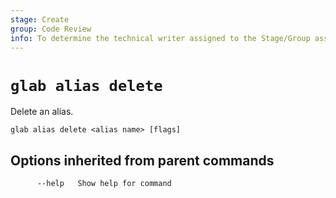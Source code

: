 ```yaml
---
stage: Create
group: Code Review
info: To determine the technical writer assigned to the Stage/Group associated with this page, see https://about.gitlab.com/handbook/product/ux/technical-writing/#assignments
---
```


<!--
This documentation is auto generated by a script.
Please do not edit this file directly, check cmd/gen-docs/docs.go.
-->

# `glab alias delete`

Delete an alias.

```plaintext
glab alias delete <alias name> [flags]
```

## Options inherited from parent commands

```plaintext
      --help   Show help for command
```

